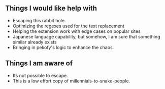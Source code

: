 ## Things I would like help with

- Escaping this rabbit hole.
- Optimizing the regexes used for the text replacement
- Helping the extension work with edge cases on popular sites
- Japanese language capability, but somehow, I am sure that something similar already exists
- Bringing in pekofy's logic to enhance the chaos.

## Things I am aware of

- Its not possible to escape.
- This is a low effort copy of millennials-to-snake-people.
